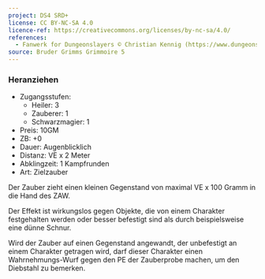 ```yaml
---
project: DS4 SRD+
license: CC BY-NC-SA 4.0
licence-ref: https://creativecommons.org/licenses/by-nc-sa/4.0/
references: 
  - Fanwerk for Dungeonslayers © Christian Kennig (https://www.dungeonslayers.net/)
source: Bruder Grimms Grimmoire 5
---
```


### Heranziehen

- Zugangsstufen:
  - Heiler: 3
  - Zauberer: 1
  - Schwarzmagier: 1
- Preis: 10GM
- ZB: +0
- Dauer: Augenblicklich
- Distanz: VE x 2 Meter
- Abklingzeit: 1 Kampfrunden
- Art: Zielzauber

Der Zauber zieht einen kleinen Gegenstand von maximal VE x 100 Gramm in die Hand des ZAW.

Der Effekt ist wirkungslos gegen Objekte, die von einem Charakter festgehalten werden oder besser befestigt sind als durch beispielsweise eine dünne Schnur.

Wird der Zauber auf einen Gegenstand angewandt, der unbefestigt an einem Charakter getragen wird, darf dieser Charakter einen Wahrnehmungs-Wurf gegen den PE der Zauberprobe machen, um den Diebstahl zu bemerken.

